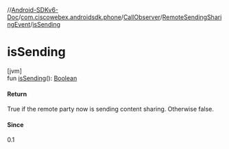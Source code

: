 //[Android-SDKv6-Doc](../../../../index.md)/[com.ciscowebex.androidsdk.phone](../../index.md)/[CallObserver](../index.md)/[RemoteSendingSharingEvent](index.md)/[isSending](is-sending.md)

# isSending

[jvm]\
fun [isSending](is-sending.md)(): [Boolean](https://kotlinlang.org/api/latest/jvm/stdlib/kotlin/-boolean/index.html)

#### Return

True if the remote party now is sending content sharing. Otherwise false.

#### Since

0.1
